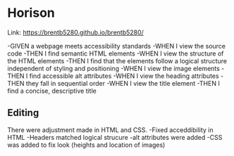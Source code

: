 # Horison 

Link: https://brentb5280.github.io/brentb5280/



-GIVEN a webpage meets accessibility standards
-WHEN I view the source code
-THEN I find semantic HTML elements
-WHEN I view the structure of the HTML elements
-THEN I find that the elements follow a logical structure independent of styling and positioning
-WHEN I view the image elements
-THEN I find accessible alt attributes
-WHEN I view the heading attributes
-THEN they fall in sequential order
-WHEN I view the title element
-THEN I find a concise, descriptive title

## Editing 
There were adjustment made in HTML and CSS. 
-Fixed acceddibility in HTML
-Headers matched logical strucure
-alt attributes were added 
-CSS was added to fix look (heights and location of images)